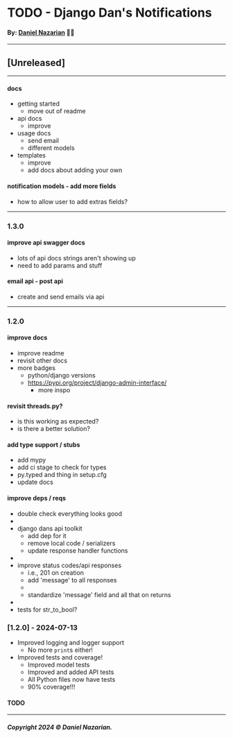 # TODO - Django Dan's Notifications
#### By: [Daniel Nazarian](https://danielnazarian) 🐧👹

-------------------------------------------------------
## [Unreleased]
-----




#### docs
- getting started
    - move out of readme
- api docs
    - improve
- usage docs
    - send email
    - different models
- templates
    - improve
    - add docs about adding your own



#### notification models - add more fields
- how to allow user to add extras fields?




-----
### 1.3.0



#### improve api swagger docs
- lots of api docs strings aren't showing up
- need to add params and stuff



#### email api - post api
- create and send emails via api


-----

### 1.2.0



#### improve docs
- improve readme
- revisit other docs
- more badges
    - python/django versions
    - https://pypi.org/project/django-admin-interface/
        - more inspo

    


#### revisit threads.py?
- is this working as expected?
- is there a better solution?




#### add type support / stubs
- add mypy
- add ci stage to check for types
- py.typed and thing in setup.cfg
- update docs



#### improve deps / reqs
- double check everything looks good
-
- django dans api toolkit
    - add dep for it
    - remove local code / serializers
    - update response handler functions
-
- improve status codes/api responses
    - i.e., 201 on creation
    - add 'message' to all responses
    -
    - standardize 'message' field and all that on returns
-
- tests for str_to_bool?




### [1.2.0] - 2024-07-13
- Improved logging and logger support
    -  No more `print`s either!
- Improved tests and coverage!
    - Improved model tests
    - Improved and added API tests
    - All Python files now have tests
    - 90% coverage!!!
#### TODO

-------------------------------------------------------

##### Copyright 2024 © Daniel Nazarian.
